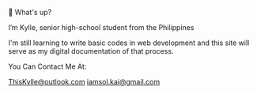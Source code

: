 👋 What's up?


I’m Kylle, senior high-school student from the Philippines

I'm still learning to write basic codes in web development and this site will serve as my digital documentation of that process.



You Can Contact Me At:

ThisKylle@outlook.com
iamsol.kai@gmail.com

<!---
DevKai-Projects/DevKai-Projects is a ✨ special ✨ repository because its `README.md` (this file) appears on your GitHub profile.
You can click the Preview link to take a look at your changes.
--->
